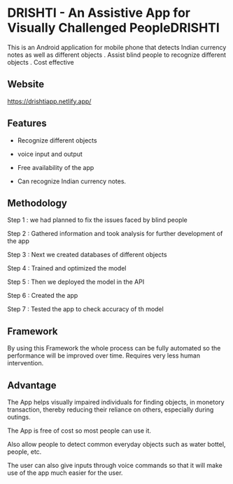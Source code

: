 
# DRISHTI - An Assistive App for Visually Challenged PeopleDRISHTI

This is an Android application for mobile phone that detects Indian
currency notes as well as different objects 
. Assist blind people to recognize different objects
. Cost effective


## Website 

https://drishtiapp.netlify.app/


## Features

- Recognize different objects

- voice input and output

- Free availability of the app

- Can recognize Indian currency notes.




## Methodology
Step 1 : we had planned to fix the issues faced by blind people

Step 2 : Gathered information and took analysis for further development of the app

Step 3 : Next we created databases of different objects

Step 4 : Trained and optimized the model

Step 5 : Then we deployed the model in the API 

Step 6 : Created the app

Step 7 : Tested the app to check accuracy of th model

## Framework
By using this Framework the whole process can be fully automated so the performance will be improved over
time. Requires very less human intervention. 

## Advantage
The App helps visually impaired individuals for finding objects, in monetory transaction, thereby
reducing their reliance on others, especially during outings.

The App is free of cost so most people can use it.

Also allow people to detect common everyday objects such as water bottel,
people, etc.

The user can also give inputs through voice commands so that it will make use of the
app much easier for the user.



